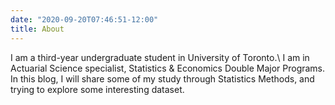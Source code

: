 ```yaml
---
date: "2020-09-20T07:46:51-12:00"
title: About
---
```


I am a third-year undergraduate student in University of Toronto.\ 
I am in Actuarial Science specialist, Statistics & Economics Double Major Programs.\
In this blog, I will share some of my study through Statistics Methods, and trying to explore some interesting dataset.